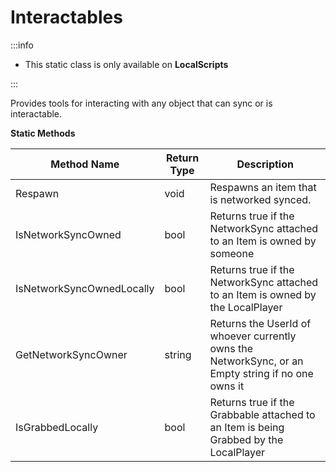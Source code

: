 # Interactables

:::info

+ This static class is only available on **LocalScripts**

:::

Provides tools for interacting with any object that can sync or is interactable.

**Static Methods**

Method Name | Return Type | Description
--- | --- | ---
Respawn | void | Respawns an item that is networked synced.
IsNetworkSyncOwned | bool | Returns true if the NetworkSync attached to an Item is owned by someone
IsNetworkSyncOwnedLocally | bool | Returns true if the NetworkSync attached to an Item is owned by the LocalPlayer
GetNetworkSyncOwner | string | Returns the UserId of whoever currently owns the NetworkSync, or an Empty string if no one owns it
IsGrabbedLocally | bool | Returns true if the Grabbable attached to an Item is being Grabbed by the LocalPlayer